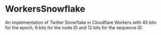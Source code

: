 # WorkersSnowflake
An implementation of Twitter Snowflake in Cloudflare Workers with 45 bits for the epoch, 6 bits for the node ID and 12 bits for the sequence ID.